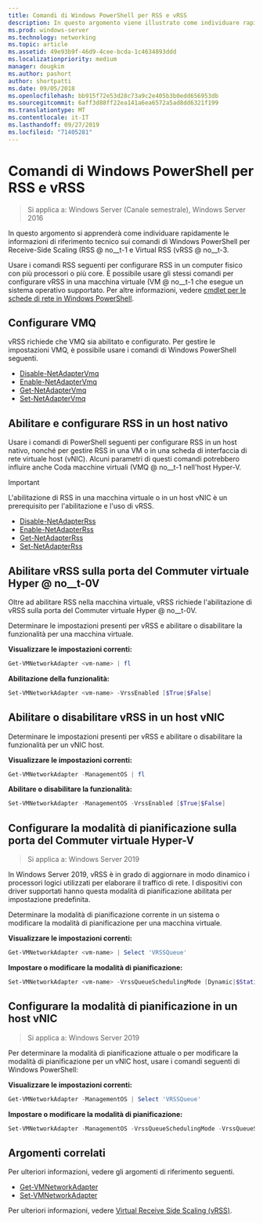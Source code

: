 ```yaml
---
title: Comandi di Windows PowerShell per RSS e vRSS
description: In questo argomento viene illustrato come individuare rapidamente informazioni di riferimento tecnico sui comandi di Windows PowerShell per Receive-Side Scaling (RSS) e RSS virtuale (vRSS).
ms.prod: windows-server
ms.technology: networking
ms.topic: article
ms.assetid: 49e93b9f-46d9-4cee-bcda-1c4634893ddd
ms.localizationpriority: medium
manager: dougkim
ms.author: pashort
author: shortpatti
ms.date: 09/05/2018
ms.openlocfilehash: bb915f72e53d28c73a9c2e405b3b0edd656953db
ms.sourcegitcommit: 6aff3d88ff22ea141a6ea6572a5ad8dd6321f199
ms.translationtype: MT
ms.contentlocale: it-IT
ms.lasthandoff: 09/27/2019
ms.locfileid: "71405281"
---
```

# <a name="windows-powershell-commands-for-rss-and-vrss"></a>Comandi di Windows PowerShell per RSS e vRSS

>Si applica a: Windows Server (Canale semestrale), Windows Server 2016

In questo argomento si apprenderà come individuare rapidamente le informazioni di riferimento tecnico sui comandi di Windows PowerShell per Receive-Side Scaling \(RSS @ no__t-1 e Virtual RSS \(vRSS @ no__t-3.

Usare i comandi RSS seguenti per configurare RSS in un computer fisico con più processori o più core. È possibile usare gli stessi comandi per configurare vRSS in una macchina virtuale \(VM @ no__t-1 che esegue un sistema operativo supportato. Per altre informazioni, vedere [cmdlet per le schede di rete in Windows PowerShell](https://docs.microsoft.com/powershell/module/netadapter/?view=win10-ps).

## <a name="configure-vmq"></a>Configurare VMQ

vRSS richiede che VMQ sia abilitato e configurato. Per gestire le impostazioni VMQ, è possibile usare i comandi di Windows PowerShell seguenti.

- [Disable-NetAdapterVmq](https://docs.microsoft.com/powershell/module/netadapter/disable-netadaptervmq?view=win10-ps)
- [Enable-NetAdapterVmq](https://docs.microsoft.com/powershell/module/netadapter/enable-netadaptervmq?view=win10-ps)
- [Get-NetAdapterVmq](https://docs.microsoft.com/powershell/module/netadapter/get-netadaptervmq?view=win10-ps)
- [Set-NetAdapterVmq](https://docs.microsoft.com/powershell/module/netadapter/set-netadaptervmq?view=win10-ps)

## <a name="enable-and-configure-rss-on-a-native-host"></a>Abilitare e configurare RSS in un host nativo

Usare i comandi di PowerShell seguenti per configurare RSS in un host nativo, nonché per gestire RSS in una VM o in una scheda di interfaccia di rete virtuale host (vNIC). Alcuni parametri di questi comandi potrebbero influire anche Coda macchine virtuali \(VMQ @ no__t-1 nell'host Hyper-V.  

>[!IMPORTANT]
>L'abilitazione di RSS in una macchina virtuale o in un host vNIC è un prerequisito per l'abilitazione e l'uso di vRSS.

- [Disable-NetAdapterRss](https://docs.microsoft.com/powershell/module/netadapter/disable-netadapterrss?view=win10-ps)
- [Enable-NetAdapterRss](https://docs.microsoft.com/powershell/module/netadapter/enable-netadapterrss?view=win10-ps)
- [Get-NetAdapterRss](https://docs.microsoft.com/powershell/module/netadapter/get-netadapterrss?view=win10-ps)
- [Set-NetAdapterRss](https://docs.microsoft.com/powershell/module/netadapter/Set-NetAdapterRss?view=win10-ps)

## <a name="enable-vrss-on-the-hyper-v-virtual-switch-port"></a>Abilitare vRSS sulla porta del Commuter virtuale Hyper @ no__t-0V

Oltre ad abilitare RSS nella macchina virtuale, vRSS richiede l'abilitazione di vRSS sulla porta del Commuter virtuale Hyper @ no__t-0V. 

Determinare le impostazioni presenti per vRSS e abilitare o disabilitare la funzionalità per una macchina virtuale.

   **Visualizzare le impostazioni correnti:** 

   ```PowerShell
   Get-VMNetworkAdapter <vm-name> | fl
   ```

   **Abilitazione della funzionalità:**
   
   ```PowerShell
   Set-VMNetworkAdapter <vm-name> -VrssEnabled [$True|$False]
   ```

## <a name="enable-or-disable-vrss-on-a-host-vnic"></a>Abilitare o disabilitare vRSS in un host vNIC

Determinare le impostazioni presenti per vRSS e abilitare o disabilitare la funzionalità per un vNIC host.

   **Visualizzare le impostazioni correnti:** 

   ```PowerShell
   Get-VMNetworkAdapter -ManagementOS | fl
   ```

   **Abilitare o disabilitare la funzionalità:** 

   ```PowerShell
   Set-VMNetworkAdapter -ManagementOS -VrssEnabled [$True|$False]
   ```

## <a name="configure-the-scheduling-mode-on-the-hyper-v-virtual-switch-port"></a>Configurare la modalità di pianificazione sulla porta del Commuter virtuale Hyper-V 
>Si applica a: Windows Server 2019

In Windows Server 2019, vRSS è in grado di aggiornare in modo dinamico i processori logici utilizzati per elaborare il traffico di rete.  I dispositivi con driver supportati hanno questa modalità di pianificazione abilitata per impostazione predefinita. 

Determinare la modalità di pianificazione corrente in un sistema o modificare la modalità di pianificazione per una macchina virtuale.

   **Visualizzare le impostazioni correnti:** 

   ```PowerShell
   Get-VMNetworkAdapter <vm-name> | Select 'VRSSQueue'
   ```

   **Impostare o modificare la modalità di pianificazione:**

   ```PowerShell
   Set-VMNetworkAdapter <vm-name> -VrssQueueSchedulingMode [Dynamic|$StaticVrss|StaticVMQ]
   ```

## <a name="configure-the-scheduling-mode-on-a-host-vnic"></a>Configurare la modalità di pianificazione in un host vNIC
>Si applica a: Windows Server 2019

Per determinare la modalità di pianificazione attuale o per modificare la modalità di pianificazione per un vNIC host, usare i comandi seguenti di Windows PowerShell:

   **Visualizzare le impostazioni correnti:** 

   ```PowerShell
   Get-VMNetworkAdapter -ManagementOS | Select 'VRSSQueue'
   ```

   **Impostare o modificare la modalità di pianificazione:** 

   ```PowerShell
   Set-VMNetworkAdapter -ManagementOS -VrssQueueSchedulingMode -VrssQueueSchedulingMode [Dynamic|$StaticVrss|StaticVMQ]
   ```


## <a name="related-topics"></a>Argomenti correlati 
Per ulteriori informazioni, vedere gli argomenti di riferimento seguenti.

- [Get-VMNetworkAdapter](https://technet.microsoft.com/itpro/powershell/windows/hyper-v/get-vmnetworkadapter)
- [Set-VMNetworkAdapter](https://technet.microsoft.com/itpro/powershell/windows/hyper-v/set-vmnetworkadapter)

Per ulteriori informazioni, vedere [Virtual Receive Side Scaling (vRSS)](vrss-top.md).